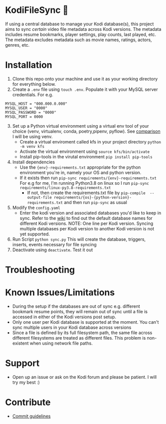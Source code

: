 # KodiFileSync 🔄
If using a central database to manage your Kodi database(s), this project aims to sync 
_certain_ video file metadata across Kodi versions. The metadata includes resume bookmarks, 
player settings, play counts, last played, etc. The metadata excludes metadata such as movie names, ratings, actors, genres, etc. 


# Installation
1. Clone this repo onto your machine and use it as your working directory for everything below.
2. Create a `.env` file using `touch .env`. Populate it with your MySQL server credentials. For e.g.
```
MYSQL_HOST = "000.000.0.000"
MYSQL_USER = "0000"
MYSQL_PASSWORD = "0000"
MYSQL_PORT = 0000
```
3. Set up a Python virtual environment using a virtual env tool of your choice (venv, virtualenv, conda, poetry,pipenv, pyflow). See [comparison](https://dev.to/bowmanjd/python-tools-for-managing-virtual-environments-3bko) 
I will be using venv. 
    - Create a virtual enviroment called kfs in your project directory `python -m venv kfs`
    - Activate the virtual environment using `source kfs/bin/activate`
    - Install pip-tools in the virutal environment `pip install pip-tools`
4. Install dependencies
    - Use the `{env}-requirements.txt` appropriate for the python environment you're in, namely your OS and python version.
    - If it exists then run `pip-sync requirements/{env}-requirements.txt` For e.g for me, I'm running Python3.8 on linux so I run `pip-sync requirements/linux-py3.8-requirements.txt`
        - If not, then create the requirements.txt file by `pip-compile  --output-file requirements/{os}-{python-version}-requirements.txt` and then run `pip-sync` as usual
5. Modify the `config.yaml`
    - Enter the kodi version and associated databases you'd like to keep in sync. Refer to the [wiki](https://kodi.wiki/view/Databases) to find out the default database names for different Kodi versions. NOTE: One line per Kodi version. Syncing multiple databases per Kodi version to another Kodi version is not yet supported.
6. Run Script `python sync.py` This will create the database, triggers, inserts, events necessary for file syncing
7. Deactivate using `deactivate`. Test it out

# Troubleshooting

# Known Issues/Limitations
- During the setup if the databases are out of sync e.g. different bookmark resume points, they will remain out of sync until a file is accessed in either of the Kodi versions post setup. 
- Only one user per Kodi database is supported at the moment. You can't sync multiple users in your Kodi database across versions
- Since a file is defined by its full filesystem path, the same file across different filesystems are treated as different files. This problem is non-existent when using network file paths. 

# Support
- Open up an issue or ask on the Kodi forum and please be patient. I will try my best :) 

# Contribute
- [Commit guidelines](https://www.conventionalcommits.org/en/v1.0.0/)